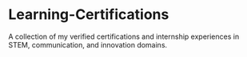 # Learning-Certifications
A collection of my verified certifications and internship experiences in STEM, communication, and innovation domains.
